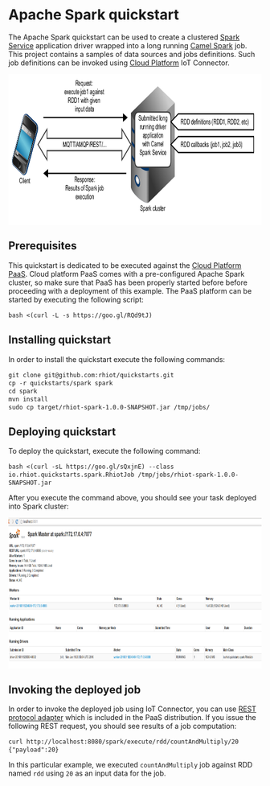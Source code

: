 # Apache Spark quickstart

The Apache Spark quickstart can be used to create a
clustered [Spark Service](https://rhiot.gitbooks.io/rhiotdocumentation/content/cloudplatform/services/spark.html) application
driver wrapped into a long running [Camel Spark](http://camel.apache.org/apache-spark) job. This project contains a
samples of data sources and jobs definitions. Such job definitions can be invoked using
[Cloud Platform](https://rhiot.gitbooks.io/rhiotdocumentation/content/cloudplatform/cloudplatform.html) IoT Connector.

<img src="../cloudplatform/services/rhiot_cloud_platform_service_spark.png" align="center" height="300">

## Prerequisites

This quickstart is dedicated to be executed against the
[Cloud Platform PaaS](https://rhiot.gitbooks.io/rhiotdocumentation/content/cloudplatform/starting.html#paas).
Cloud platform PaaS comes with a pre-configured Apache Spark cluster, so make sure that PaaS has been properly started
before before proceeding with a deployment of this example. The PaaS platform can be started by executing the following
script:

    bash <(curl -L -s https://goo.gl/RQd9tJ)

## Installing quickstart

In order to install the quickstart execute the following commands:

    git clone git@github.com:rhiot/quickstarts.git
    cp -r quickstarts/spark spark
    cd spark
    mvn install
    sudo cp target/rhiot-spark-1.0.0-SNAPSHOT.jar /tmp/jobs/

## Deploying quickstart

To deploy the quickstart, execute the following command:

    bash <(curl -sL https://goo.gl/sQxjnE) --class io.rhiot.quickstarts.spark.RhiotJob /tmp/jobs/rhiot-spark-1.0.0-SNAPSHOT.jar

After you execute the command above, you should see your task deployed into Spark cluster:

<img src="quickstarts_spark_ui.png" align="center" height="300">

## Invoking the deployed job

In order to invoke the deployed job using IoT Connector, you can use [REST protocol adapter](../cloudplatform/adapters/rest.md) which
is included in the PaaS distribution. If you issue the following REST request, you should see results of
a job computation:

    curl http://localhost:8080/spark/execute/rdd/countAndMultiply/20
    {"payload":20}

In this particular example, we executed `countAndMultiply` job against RDD named `rdd` using `20` as an input data for
the job.